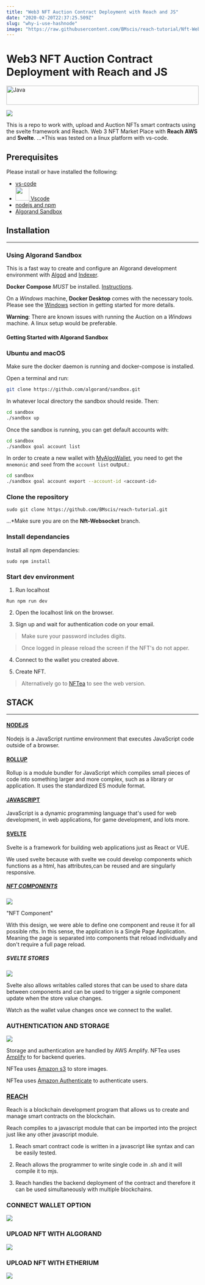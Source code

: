 ```yaml
---
title: "Web3 NFT Auction Contract Deployment with Reach and JS"
date: "2020-02-20T22:37:25.509Z"
slug: "why-i-use-hashnode"
image: "https://raw.githubusercontent.com/BMscis/reach-tutorial/Nft-Websocket/src/nftea-assets/assets/article/js-reach-algo-eth.svg"
---
```

# Web3 NFT Auction Contract Deployment with Reach and JS

<p align="left">
<a href="https://github.com/BMscis/reach-tutorial/" target="_blank" rel="noreferrer"><img src="https://raw.githubusercontent.com/BMscis/reach-tutorial/Nft-Websocket/src/nftea-assets/assets/article/js-reach-algo-eth.svg" width="100%" height="50" alt="Java" /></a>
</p>


<a href="https://www.twitter.com/BMscis" target="_blank" rel="noreferrer"><img
src="https://img.shields.io/twitter/follow/BMscis?logo=twitter&style=for-the-badge&color=0891b2&labelColor=1c1917"
/></a>

This is a repo to work with, upload and Auction NFTs smart contracts using the svelte framework and Reach.
Web 3 NFT Market Place with **Reach** **AWS** and **Svelte**.
...*This was tested on a linux platform with vs-code.

## Prerequisites
Please install or have installed the following:
- [vs-code](https://code.visualstudio.com/download)
- <a href="https://www.twitter.com/BMscis" target="_blank" rel="noreferrer"><img style="width:36px;height:36px;"
src="https://raw.githubusercontent.com/BMscis/reach-tutorial/Nft-Websocket/src/nftea-assets/assets/article/js-reach-algo-eth.svg" 
/> Vscode</a>
- [nodejs and npm](https://nodejs.org/en/download/)
- [Algorand Sandbox](https://github.com/algorand/sandbox)

## Installation
___

### Using Algorand Sandbox

This is a fast way to create and configure an Algorand development environment with [Algod](https://github.com/algorand/go-algorand) and [Indexer](https://github.com/algorand/indexer).


**Docker Compose** _MUST_ be installed. [Instructions](https://docs.docker.com/compose/install/).

On a _Windows_ machine, **Docker Desktop** comes with the necessary tools. Please see the [Windows](#windows) section in getting started for more details.

**Warning**: There are known issues with running the Auction on a _Windows_ machine. A linux setup would be preferable.

#### Getting Started with Algorand Sandbox

### Ubuntu and macOS

Make sure the docker daemon is running and docker-compose is installed.

Open a terminal and run:

```bash
git clone https://github.com/algorand/sandbox.git
```

In whatever local directory the sandbox should reside. Then:

```bash
cd sandbox
./sandbox up
```

Once the sandbox is running, you can get default accounts with:

```bash
cd sandbox
./sandbox goal account list
```

In order to create a new wallet with [MyAlgoWallet](https://wallet.myalgo.com/), you need to get the `mnemonic` and `seed` from the `account list` output.:


```bash
cd sandbox
./sandbox goal account export --account-id <account-id> 
```

### Clone the repository

```shell
sudo git clone https://github.com/BMscis/reach-tutorial.git
```
...*Make sure you are on the **Nft-Websocket** branch.


### Install dependancies
Install all npm dependancies:


```shell
sudo npm install
````

### Start dev environment
1. Run localhost


```shell
Run npm run dev
```


2. Open the localhost link on the browser.

3. Sign up and wait for authentication code on your email.

> Make sure your password includes digits.

> Once logged in please reload the screen if the NFT's do not apper.

4. Connect to the wallet you created above.

6. Create NFT.

> Alternatively go to [NFTea](https://bmscis.github.io/reach-tutorial/) to see the web version.

## STACK
___

#### [NODEJS](https://nodejs.org/en/)

Nodejs is a JavaScript runtime environment that executes JavaScript code outside of a browser.

#### [ROLLUP](https://www.npmjs.com/package/rollup)

Rollup is a module bundler for JavaScript which compiles small pieces of code into something larger and more complex, such as a library or application. It uses the standardized ES module format.

#### [JAVASCRIPT](https://www.javascript.com/)

JavaScript is a dynamic programming language that's used for web development, in web applications, for game development, and lots more.

#### [SVELTE](https://svelte.dev/)

Svelte is a framework for building web applications just as React or VUE.

We used svelte because with svelte we could develop components which functions as a html, has attributes,can be reused and are singularly responsive.

##### [NFT COMPONENTS](https://github.com/BMscis/reach-tutorial/blob/Nft-Algo/src/Components/)

![](https://raw.githubusercontent.com/BMscis/reach-tutorial/Nft-Websocket/src/nftea-assets/assets/article/nftCard.gif)

"NFT Component"

With this design, we were able to define one component and reuse it for all possible nfts.
In this sense, the application is a Single Page Application. Meaning the page is separated into components that reload individually and don't require a full page reload.

##### SVELTE STORES


![](https://raw.githubusercontent.com/BMscis/reach-tutorial/Nft-Websocket/src/nftea-assets/assets/article/storesDemo.gif)

Svelte also allows writables called stores that can be used to share data between components and can be used to trigger a signle component update when the store value changes.

Watch as the wallet value changes once we connect to the wallet.

### AUTHENTICATION AND STORAGE


![](https://raw.githubusercontent.com/BMscis/reach-tutorial/Nft-Websocket/src/nftea-assets/assets/article/userSignUp.gif)

Storage and authentication are handled by AWS Amplify.
NFTea uses [Amplify](https://aws.amazon.com/amplify/) to for backend queries.

NFTea uses [Amazon s3](https://aws.amazon.com/s3/) to store images.

NFTea uses [Amazon Authenticate](https://docs.amplify.aws/lib/auth/getting-started/q/platform/js/) to authenticate users.

### [REACH](https://reach.sh/us/faq/)


Reach is a blockchain development program that allows us to create and manage smart contracts on the blockchain.

Reach compiles to a javascript module that can be imported into the project just like any other javascript module.

1. Reach smart contract code is written in a javascript like syntax and can be easily tested.

2. Reach allows the programmer to write single code in .sh and it will compile it to mjs. 

3. Reach handles the backend deployment of the contract and therefore it can be used simultaneously with multiple blockchains.


### CONNECT WALLET OPTION

![](https://raw.githubusercontent.com/BMscis/reach-tutorial/Nft-Websocket/src/nftea-assets/assets/article/connectToAlgo.gif)
### UPLOAD NFT WITH ALGORAND

![](https://raw.githubusercontent.com/BMscis/reach-tutorial/Nft-Websocket/src/nftea-assets/assets/article/websocketReloadALGO.gif)
### UPLOAD NFT WITH ETHERIUM

![](https://raw.githubusercontent.com/BMscis/reach-tutorial/Nft-Websocket/src/nftea-assets/assets/article/websocketReloadETH.gif)
